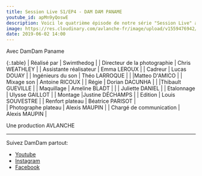 ```yaml
---
title: Session Live S1/EP4 - DAM DAM PANAME
youtube_id: apMn9yQoswE
description: Voici le quatrième épisode de notre série "Session Live" avec DamDam Paname. Cette série vise à faire découvrir de nouveaux artistes dans des univers musicaux variés. 
image: https://res.cloudinary.com/avlanche-fr/image/upload/v1559476942/Miniatures-sessions-live/dam_dam_paname_miniature.png
date: 2019-06-02 14:00
---
```

Avec             DamDam Paname


{:.table}
| Réalisé par | Swimthedog |
| Directeur de la photographie | Chris WEATHLEY |
| Assistante réalisateur         | Emma LEROUX |
| Cadreur                        | Lucas DOUAY |
| Ingénieurs du son              | Théo LARROQUE |
|                                 |Matteo D'AMICO |
| Mixage son                     | Antoine RICOUX |
| Régie                           | Dorian DACUNHA |
|                                 |Thibault GUEVILLE |
| Maquillage                     | Ameline BLADT |
|	                            | Juliette DANIEL |
| Etalonnage                     | Ulysse GAILLOT |
| Montage                        |Justine DÉCHAMPS |
| Edition                         | Louis SOUVESTRE |
| Renfort plateau                 | Béatrice PARISOT |  
| Photographe plateau             | Alexis MAUPIN |
| Chargé de communication         | Alexis MAUPIN | 

Une production      AVLANCHE 

----

Suivez DamDam partout:  


* [Youtube](https://www.youtube.com/channel/UC3OA2o1OI5sSdrYWR2siMxA)
* [Instagram ](https://www.instagram.com/damdampaname_music/)
* [Facebook](https://www.facebook.com/DamDampaname/)

